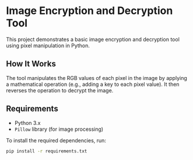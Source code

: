 # Image Encryption and Decryption Tool

This project demonstrates a basic image encryption and decryption tool using pixel manipulation in Python.

## How It Works

The tool manipulates the RGB values of each pixel in the image by applying a mathematical operation (e.g., adding a key to each pixel value). It then reverses the operation to decrypt the image.

## Requirements

- Python 3.x
- `Pillow` library (for image processing)

To install the required dependencies, run:

```bash
pip install -r requirements.txt
```

